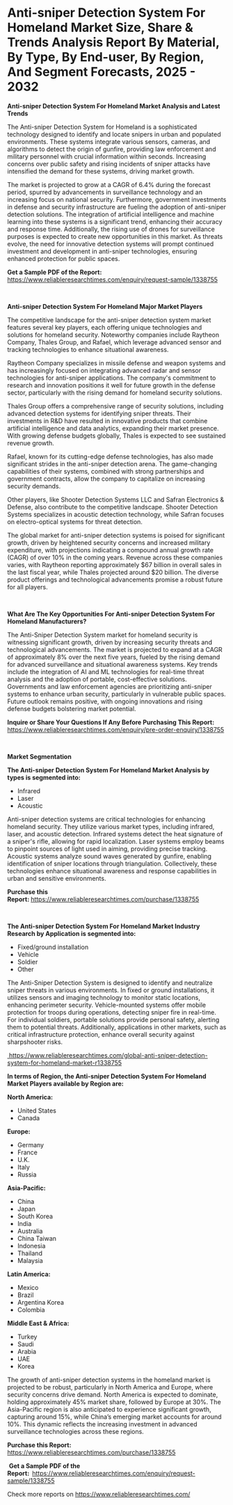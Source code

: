 <p><h1>Anti-sniper Detection System For Homeland Market Size, Share & Trends Analysis Report By Material, By Type, By End-user, By Region, And Segment Forecasts, 2025 - 2032</h1></p><p><strong>Anti-sniper Detection System For Homeland Market Analysis and Latest Trends</strong></p>
<p><p>The Anti-sniper Detection System for Homeland is a sophisticated technology designed to identify and locate snipers in urban and populated environments. These systems integrate various sensors, cameras, and algorithms to detect the origin of gunfire, providing law enforcement and military personnel with crucial information within seconds. Increasing concerns over public safety and rising incidents of sniper attacks have intensified the demand for these systems, driving market growth.</p><p>The market is projected to grow at a CAGR of 6.4% during the forecast period, spurred by advancements in surveillance technology and an increasing focus on national security. Furthermore, government investments in defense and security infrastructure are fueling the adoption of anti-sniper detection solutions. The integration of artificial intelligence and machine learning into these systems is a significant trend, enhancing their accuracy and response time. Additionally, the rising use of drones for surveillance purposes is expected to create new opportunities in this market. As threats evolve, the need for innovative detection systems will prompt continued investment and development in anti-sniper technologies, ensuring enhanced protection for public spaces.</p></p>
<p><strong>Get a Sample PDF of the Report:&nbsp;</strong> <a href="https://www.reliableresearchtimes.com/enquiry/request-sample/1338755?utm_campaign=3363&utm_medium=2&utm_source=Github&utm_content=ia&utm_term=27032025&utm_id=anti-sniper-detection-system-for-homeland">https://www.reliableresearchtimes.com/enquiry/request-sample/1338755</a></p>
<p>&nbsp;</p>
<p><strong>Anti-sniper Detection System For Homeland Major Market Players</strong></p>
<p><p>The competitive landscape for the anti-sniper detection system market features several key players, each offering unique technologies and solutions for homeland security. Noteworthy companies include Raytheon Company, Thales Group, and Rafael, which leverage advanced sensor and tracking technologies to enhance situational awareness.</p><p>Raytheon Company specializes in missile defense and weapon systems and has increasingly focused on integrating advanced radar and sensor technologies for anti-sniper applications. The company's commitment to research and innovation positions it well for future growth in the defense sector, particularly with the rising demand for homeland security solutions.</p><p>Thales Group offers a comprehensive range of security solutions, including advanced detection systems for identifying sniper threats. Their investments in R&D have resulted in innovative products that combine artificial intelligence and data analytics, expanding their market presence. With growing defense budgets globally, Thales is expected to see sustained revenue growth.</p><p>Rafael, known for its cutting-edge defense technologies, has also made significant strides in the anti-sniper detection arena. The game-changing capabilities of their systems, combined with strong partnerships and government contracts, allow the company to capitalize on increasing security demands.</p><p>Other players, like Shooter Detection Systems LLC and Safran Electronics & Defense, also contribute to the competitive landscape. Shooter Detection Systems specializes in acoustic detection technology, while Safran focuses on electro-optical systems for threat detection. </p><p>The global market for anti-sniper detection systems is poised for significant growth, driven by heightened security concerns and increased military expenditure, with projections indicating a compound annual growth rate (CAGR) of over 10% in the coming years. Revenue across these companies varies, with Raytheon reporting approximately $67 billion in overall sales in the last fiscal year, while Thales projected around $20 billion. The diverse product offerings and technological advancements promise a robust future for all players.</p></p>
<p>&nbsp;</p>
<p><strong>What Are The Key Opportunities For Anti-sniper Detection System For Homeland Manufacturers?</strong></p>
<p><p>The Anti-Sniper Detection System market for homeland security is witnessing significant growth, driven by increasing security threats and technological advancements. The market is projected to expand at a CAGR of approximately 8% over the next five years, fueled by the rising demand for advanced surveillance and situational awareness systems. Key trends include the integration of AI and ML technologies for real-time threat analysis and the adoption of portable, cost-effective solutions. Governments and law enforcement agencies are prioritizing anti-sniper systems to enhance urban security, particularly in vulnerable public spaces. Future outlook remains positive, with ongoing innovations and rising defense budgets bolstering market potential.</p></p>
<p><strong>Inquire or Share Your Questions If Any Before Purchasing This Report:</strong> <a href="https://www.reliableresearchtimes.com/enquiry/pre-order-enquiry/1338755?utm_campaign=3363&utm_medium=2&utm_source=Github&utm_content=ia&utm_term=27032025&utm_id=anti-sniper-detection-system-for-homeland">https://www.reliableresearchtimes.com/enquiry/pre-order-enquiry/1338755</a></p>
<p>&nbsp;</p>
<p><strong>Market Segmentation</strong></p>
<p><strong>The Anti-sniper Detection System For Homeland Market Analysis by types is segmented into:</strong></p>
<p><ul><li>Infrared</li><li>Laser</li><li>Acoustic</li></ul></p>
<p><p>Anti-sniper detection systems are critical technologies for enhancing homeland security. They utilize various market types, including infrared, laser, and acoustic detection. Infrared systems detect the heat signature of a sniper's rifle, allowing for rapid localization. Laser systems employ beams to pinpoint sources of light used in aiming, providing precise tracking. Acoustic systems analyze sound waves generated by gunfire, enabling identification of sniper locations through triangulation. Collectively, these technologies enhance situational awareness and response capabilities in urban and sensitive environments.</p></p>
<p><strong>Purchase this Report:&nbsp;</strong><a href="https://www.reliableresearchtimes.com/purchase/1338755?utm_campaign=3363&utm_medium=2&utm_source=Github&utm_content=ia&utm_term=27032025&utm_id=anti-sniper-detection-system-for-homeland">https://www.reliableresearchtimes.com/purchase/1338755</a></p>
<p>&nbsp;</p>
<p><strong>The Anti-sniper Detection System For Homeland Market Industry Research by Application is segmented into:</strong></p>
<p><ul><li>Fixed/ground installation</li><li>Vehicle</li><li>Soldier</li><li>Other</li></ul></p>
<p><p>The Anti-Sniper Detection System is designed to identify and neutralize sniper threats in various environments. In fixed or ground installations, it utilizes sensors and imaging technology to monitor static locations, enhancing perimeter security. Vehicle-mounted systems offer mobile protection for troops during operations, detecting sniper fire in real-time. For individual soldiers, portable solutions provide personal safety, alerting them to potential threats. Additionally, applications in other markets, such as critical infrastructure protection, enhance overall security against sharpshooter risks.</p></p>
<p><a href="https://www.reliableresearchtimes.com/global-anti-sniper-detection-system-for-homeland-market-r1338755?utm_campaign=3363&utm_medium=2&utm_source=Github&utm_content=ia&utm_term=27032025&utm_id=anti-sniper-detection-system-for-homeland">&nbsp;https://www.reliableresearchtimes.com/global-anti-sniper-detection-system-for-homeland-market-r1338755</a></p>
<p><strong>In terms of Region, the Anti-sniper Detection System For Homeland Market Players available by Region are:</strong></p>
<p>
    <p> <strong> North America: </strong>
        <ul>
            <li>United States</li>
            <li>Canada</li>
        </ul>
        </p> 
    <p> <strong> Europe: </strong>
        <ul>
            <li>Germany</li>
            <li>France</li>
            <li>U.K.</li>
            <li>Italy</li>
            <li>Russia</li>
        </ul>
        </p> 
    <p> <strong> Asia-Pacific: </strong>
        <ul>
            <li>China</li>
            <li>Japan</li>
            <li>South Korea</li>
            <li>India</li>
            <li>Australia</li>
            <li>China Taiwan</li>
            <li>Indonesia</li>
            <li>Thailand</li>
            <li>Malaysia</li>
        </ul>
        </p> 
    <p> <strong> Latin America: </strong>
        <ul>
            <li>Mexico</li>
            <li>Brazil</li>
            <li>Argentina Korea</li>
            <li>Colombia</li>
        </ul>
        </p> 
    <p> <strong> Middle East & Africa: </strong>
        <ul>
            <li>Turkey</li>
            <li>Saudi</li>
            <li>Arabia</li>
            <li>UAE</li>
            <li>Korea</li>
        </ul>
    </p>
    </p>
<p><p>The growth of anti-sniper detection systems in the homeland market is projected to be robust, particularly in North America and Europe, where security concerns drive demand. North America is expected to dominate, holding approximately 45% market share, followed by Europe at 30%. The Asia-Pacific region is also anticipated to experience significant growth, capturing around 15%, while China’s emerging market accounts for around 10%. This dynamic reflects the increasing investment in advanced surveillance technologies across these regions.</p></p>
<p><strong>Purchase this Report: </strong><a href="https://www.reliableresearchtimes.com/purchase/1338755?utm_campaign=3363&utm_medium=2&utm_source=Github&utm_content=ia&utm_term=27032025&utm_id=anti-sniper-detection-system-for-homeland">https://www.reliableresearchtimes.com/purchase/1338755</a></p>
<p>&nbsp;<strong>Get a Sample PDF of the Report:&nbsp;&nbsp;</strong><a href="https://www.reliableresearchtimes.com/enquiry/request-sample/1338755?utm_campaign=3363&utm_medium=2&utm_source=Github&utm_content=ia&utm_term=27032025&utm_id=anti-sniper-detection-system-for-homeland">https://www.reliableresearchtimes.com/enquiry/request-sample/1338755</a></p>
<p><strong></strong></p>
<p>Check more reports on <a href="https://www.reliableresearchtimes.com/?utm_campaign=3363&utm_medium=2&utm_source=Github&utm_content=ia&utm_term=27032025&utm_id=anti-sniper-detection-system-for-homeland">https://www.reliableresearchtimes.com/</a></p>